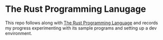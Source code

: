 # The Rust Programming Lanugage

This repo follows along with [The Rust Programming Language](https://doc.rust-lang.org/stable/book) and records my progress experimenting with its sample programs and setting up a dev environment.

